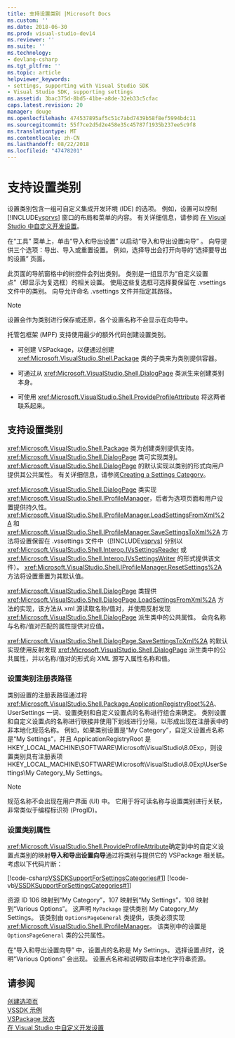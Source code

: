 ```yaml
---
title: 支持设置类别 |Microsoft Docs
ms.custom: ''
ms.date: 2018-06-30
ms.prod: visual-studio-dev14
ms.reviewer: ''
ms.suite: ''
ms.technology:
- devlang-csharp
ms.tgt_pltfrm: ''
ms.topic: article
helpviewer_keywords:
- settings, supporting with Visual Studio SDK
- Visual Studio SDK, supporting settings
ms.assetid: 3bac375d-8bd5-41be-a8de-32eb33c5cfac
caps.latest.revision: 20
manager: douge
ms.openlocfilehash: 474537895af5c51c7abd7439b58f8ef5994bdc11
ms.sourcegitcommit: 55f7ce2d5d2e458e35c45787f1935b237ee5c9f8
ms.translationtype: MT
ms.contentlocale: zh-CN
ms.lasthandoff: 08/22/2018
ms.locfileid: "47478201"
---
```

# <a name="support-for-settings-categories"></a>支持设置类别
设置类别包含一组可自定义集成开发环境 (IDE) 的选项。 例如，设置可以控制 [!INCLUDE[vsprvs](../includes/vsprvs-md.md)] 窗口的布局和菜单的内容。 有关详细信息，请参阅 [在 Visual Studio 中自定义开发设置](http://msdn.microsoft.com/en-us/22c4debb-4e31-47a8-8f19-16f328d7dcd3)。  
  
 在“工具”  菜单上，单击“导入和导出设置”  以启动“导入和导出设置向导” 。 向导提供三个选项：导出、导入或重置设置。 例如，选择导出会打开向导的“选择要导出的设置”  页面。  
  
 此页面的导航窗格中的树控件会列出类别。 类别是一组显示为“自定义设置点”（即显示为复选框）的相关设置。 使用这些复选框可选择要保留在 .vsettings 文件中的类别。 向导允许命名 .vsettings 文件并指定其路径。  
  
> [!NOTE]
>  设置会作为类别进行保存或还原，各个设置名称不会显示在向导中。  
  
 托管包框架 (MPF) 支持使用最少的额外代码创建设置类别。  
  
-   可创建 VSPackage，以便通过创建 <xref:Microsoft.VisualStudio.Shell.Package> 类的子类来为类别提供容器。  
  
-   可通过从 <xref:Microsoft.VisualStudio.Shell.DialogPage> 类派生来创建类别本身。  
  
-   可使用 <xref:Microsoft.VisualStudio.Shell.ProvideProfileAttribute> 将这两者联系起来。  
  
## <a name="support-for-settings-categories"></a>支持设置类别  
 <xref:Microsoft.VisualStudio.Shell.Package> 类为创建类别提供支持。 <xref:Microsoft.VisualStudio.Shell.DialogPage> 类可实现类别。 <xref:Microsoft.VisualStudio.Shell.DialogPage> 的默认实现以类别的形式向用户提供其公共属性。 有关详细信息，请参阅[Creating a Settings Category](../extensibility/creating-a-settings-category.md)。  
  
 <xref:Microsoft.VisualStudio.Shell.DialogPage> 类实现 <xref:Microsoft.VisualStudio.Shell.IProfileManager>，后者为选项页面和用户设置提供持久性。 <xref:Microsoft.VisualStudio.Shell.IProfileManager.LoadSettingsFromXml%2A> 和 <xref:Microsoft.VisualStudio.Shell.IProfileManager.SaveSettingsToXml%2A> 方法将设置保留在 .vssettings 文件中（[!INCLUDE[vsprvs](../includes/vsprvs-md.md)] 分别以 <xref:Microsoft.VisualStudio.Shell.Interop.IVsSettingsReader> 或 <xref:Microsoft.VisualStudio.Shell.Interop.IVsSettingsWriter> 的形式提供该文件）。 <xref:Microsoft.VisualStudio.Shell.IProfileManager.ResetSettings%2A> 方法将设置重置为其默认值。  
  
 <xref:Microsoft.VisualStudio.Shell.DialogPage> 类提供 <xref:Microsoft.VisualStudio.Shell.DialogPage.LoadSettingsFromXml%2A> 方法的实现，该方法从 xml 源读取名称/值对，并使用反射发现 <xref:Microsoft.VisualStudio.Shell.DialogPage> 派生类中的公共属性。 会向名称与名称/值对匹配的属性提供对应值。  
  
 <xref:Microsoft.VisualStudio.Shell.DialogPage.SaveSettingsToXml%2A> 的默认实现使用反射发现 <xref:Microsoft.VisualStudio.Shell.DialogPage> 派生类中的公共属性，并以名称/值对的形式向 XML 源写入属性名称和值。  
  
### <a name="settings-category-registry-path"></a>设置类别注册表路径  
 类别设置的注册表路径通过将 <xref:Microsoft.VisualStudio.Shell.Package.ApplicationRegistryRoot%2A>、UserSettings 一词、设置类别和自定义设置点的名称进行组合来确定。 类别设置和自定义设置点的名称进行联接并使用下划线进行分隔，以形成出现在注册表中的非本地化规范名称。 例如，如果类别设置是“My Category”，自定义设置点名称是“My Settings”，并且 ApplicationRegistryRoot 是 HKEY_LOCAL_MACHINE\SOFTWARE\Microsoft\VisualStudio\8.0Exp，则设置类别具有注册表项 HKEY_LOCAL_MACHINE\SOFTWARE\Microsoft\VisualStudio\8.0Exp\UserSettings\My Category_My Settings。  
  
> [!NOTE]
>  规范名称不会出现在用户界面 (UI) 中。 它用于将可读名称与设置类别进行关联，非常类似于编程标识符 (ProgID)。  
  
### <a name="settings-category-attribute"></a>设置类别属性  
 <xref:Microsoft.VisualStudio.Shell.ProvideProfileAttribute>确定到中的自定义设置点类别的映射**导入和导出设置向导**通过将类别与提供它的 VSPackage 相关联。 考虑以下代码片断：  
  
 [!code-csharp[VSSDKSupportForSettingsCategories#1](../snippets/csharp/VS_Snippets_VSSDK/vssdksupportforsettingscategories/cs/vssdksupportforsettingscategoriespackage.cs#1)]
 [!code-vb[VSSDKSupportForSettingsCategories#1](../snippets/visualbasic/VS_Snippets_VSSDK/vssdksupportforsettingscategories/vb/vssdksupportforsettingscategoriespackage.vb#1)]  
  
 资源 ID 106 映射到“My Category”，107 映射到“My Settings”，108 映射到“Various Options”。 这声明 `MyPackage` 提供类别 My Category_My Settings。 该类别由 `OptionsPageGeneral` 类提供，该类必须实现 <xref:Microsoft.VisualStudio.Shell.IProfileManager>。 该类别中的设置是 `OptionsPageGeneral` 类的公共属性。  
  
 在“导入和导出设置向导” 中，设置点的名称是 My Settings。 选择设置点时，说明“Various Options” 会出现。 设置点名称和说明取自本地化字符串资源。  
  
## <a name="see-also"></a>请参阅  
 [创建选项页](../extensibility/creating-an-options-page.md)   
 [VSSDK 示例](../misc/vssdk-samples.md)   
 [VSPackage 状态](../misc/vspackage-state.md)   
 [在 Visual Studio 中自定义开发设置](http://msdn.microsoft.com/en-us/22c4debb-4e31-47a8-8f19-16f328d7dcd3)